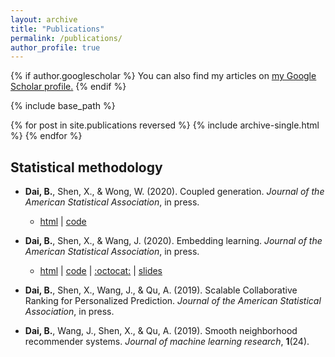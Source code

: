 ```yaml
---
layout: archive
title: "Publications"
permalink: /publications/
author_profile: true
---
```


{% if author.googlescholar %}
  You can also find my articles on <u><a href="{{author.googlescholar}}">my Google Scholar profile</a>.</u>
{% endif %}

{% include base_path %}

{% for post in site.publications reversed %}
  {% include archive-single.html %}
{% endfor %}


## Statistical methodology

- **Dai, B.**, Shen, X., & Wong, W. (2020). Coupled generation. *Journal of the American Statistical Association*, in press. 
  - [html](https://doi.org/10.1080/01621459.2020.1844719) | [code](https://amstat.tandfonline.com/doi/suppl/10.1080/01621459.2020.1844719?scroll=top#.YFt5dUNKiV4)

- **Dai, B.**, Shen, X., & Wang, J. (2020). Embedding learning. *Journal of the American Statistical Association*, in press. 
  - [html](https://doi.org/10.1080/01621459.2020.1775614) | [code](https://amstat.tandfonline.com/doi/suppl/10.1080/01621459.2020.1775614?scroll=top#.YFt50kNKiV4) | [:octocat:](https://github.com/statmlben/embedding-learning) | [slides](https://www.researchgate.net/publication/346572305_slidespdf)

- **Dai, B.**, Shen, X., Wang, J., & Qu, A. (2019). Scalable Collaborative Ranking for Personalized Prediction. *Journal of the American Statistical Association*, in press.

- **Dai, B.**, Wang, J., Shen, X., & Qu, A. (2019). Smooth neighborhood recommender systems. *Journal of machine learning research*, **1**(24).

<!-- <sup>*</sup> Equal authorship statement -->